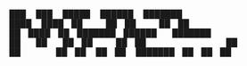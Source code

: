 ███    ███  █████  ██████  ███████          
████  ████ ██   ██ ██   ██ ██               
██ ████ ██ ███████ ██████  ███████          
██  ██  ██ ██   ██ ██           ██          
██      ██ ██   ██ ██      ███████ ██ ██ ██ 
                                            
